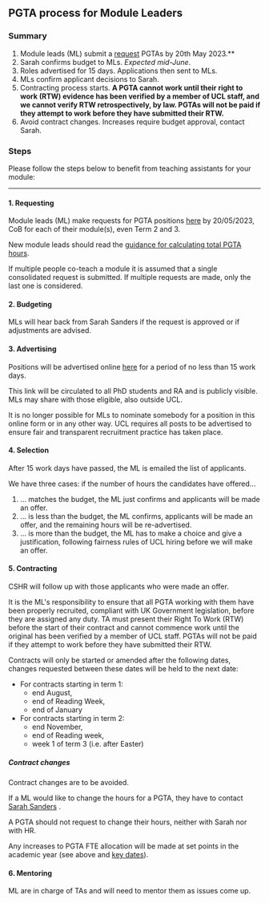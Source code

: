 ## PGTA process for Module Leaders

### Summary

1. Module leads (ML) submit a [request](https://forms.gle/2X7t65QdJykbVgzP8) PGTAs by 20th May 2023.**
2. Sarah confirms budget to MLs. _Expected mid-June_.
3. Roles advertised for 15 days. Applications then sent to MLs.
4. MLs confirm applicant decisions to Sarah.
5. Contracting process starts. **A PGTA cannot work until their right to work (RTW) evidence has been verified by a
   member of UCL staff, and we cannot verify RTW retrospectively, by law. PGTAs will not be paid if they attempt to work
   before they have submitted their RTW.**
6. Avoid contract changes. Increases require budget approval, contact Sarah.

### Steps

Please follow the steps below to benefit from teaching assistants for your module:

-------

#### 1. Requesting

Module leads (ML) make requests for PGTA positions [here](https://forms.gle/2X7t65QdJykbVgzP8) by 20/05/2023, CoB for
each of their module(s), even Term 2 and 3.

New module leads should read the [guidance for calculating total PGTA hours](hours.html).

If multiple people co-teach a module it is assumed that a single consolidated request is submitted. If multiple requests
are made, only the last one is considered.

#### 2. Budgeting

MLs will hear back from Sarah Sanders if the request is approved or if adjustments are advised.

#### 3. Advertising

Positions will be advertised online [here](https://tinyurl.com/mm69m93w) for a period of no less than 15 work days.

This link will be circulated to all PhD students and RA and is publicly visible. MLs may share with those eligible, also
outside UCL.

It is no longer possible for MLs to nominate somebody for a position in this online form or in any other way. UCL
requires all posts to be advertised to ensure fair and transparent recruitment practice has taken place.

#### 4. Selection

After 15 work days have passed, the ML is emailed the list of applicants.

We have three cases: if the number of hours the candidates have offered...

1. ... matches the budget, the ML just confirms and applicants will be made an offer.
2. ... is less than the budget, the ML confirms, applicants will be made an offer, and the remaining hours will be
   re-advertised.
3. ... is more than the budget, the ML has to make a choice and give a justification, following fairness rules of UCL
   hiring before we will make an offer.

#### 5. Contracting

CSHR will follow up with those applicants who were made an offer.

It is the ML's responsibility to ensure that all PGTA working with them have been properly recruited, compliant with UK
Government legislation, before they are assigned any duty. TA must present their Right To Work (RTW) before the start of
their contract and cannot commence work until the original has been verified by a member of UCL staff. PGTAs will not be
paid if they attempt to work before they have submitted their RTW.

Contracts will only be started or amended after the following dates, changes requested between these dates will be held
to the next date:

- For contracts starting in term 1:
    - end August,
    - end of Reading Week,
    - end of January
- For contracts starting in term 2:
    - end November,
    - end of Reading week,
    - week 1 of term 3 (i.e. after Easter)

##### Contract changes

Contract changes are to be avoided.

If a ML would like to change the hours for a PGTA, they have to contact [Sarah Sanders](mailto:csc.postgradta@ucl.ac.uk)
.

A PGTA should not request to change their hours, neither with Sarah nor with HR.

Any increases to PGTA FTE allocation will be made at set points in the academic year (see above
and [key dates](/index#key-dates)).

#### 6. Mentoring

ML are in charge of TAs and will need to mentor them as issues come up.
